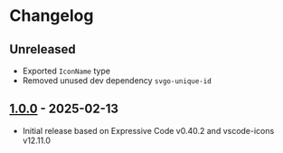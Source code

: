 # Changelog

## Unreleased

- Exported `IconName` type
- Removed unused dev dependency `svgo-unique-id`

## [1.0.0](https://github.com/xt0rted/expressive-code-file-icons/releases/tag/v1.0.0) - 2025-02-13

- Initial release based on Expressive Code v0.40.2 and vscode-icons v12.11.0
